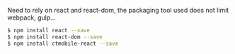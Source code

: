 Need to rely on react and react-dom, the packaging tool used does not limit webpack, gulp...
```bash
$ npm install react --save
$ npm install react-dom --save
$ npm install ctmobile-react --save
```